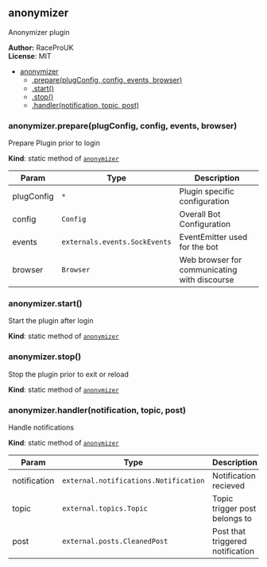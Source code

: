 <a name="module_anonymizer"></a>
## anonymizer
Anonymizer plugin

**Author:** RaceProUK  
**License**: MIT  

* [anonymizer](#module_anonymizer)
  * [.prepare(plugConfig, config, events, browser)](#module_anonymizer.prepare)
  * [.start()](#module_anonymizer.start)
  * [.stop()](#module_anonymizer.stop)
  * [.handler(notification, topic, post)](#module_anonymizer.handler)

<a name="module_anonymizer.prepare"></a>
### anonymizer.prepare(plugConfig, config, events, browser)
Prepare Plugin prior to login

**Kind**: static method of <code>[anonymizer](#module_anonymizer)</code>  

| Param | Type | Description |
| --- | --- | --- |
| plugConfig | <code>\*</code> | Plugin specific configuration |
| config | <code>Config</code> | Overall Bot Configuration |
| events | <code>externals.events.SockEvents</code> | EventEmitter used for the bot |
| browser | <code>Browser</code> | Web browser for communicating with discourse |

<a name="module_anonymizer.start"></a>
### anonymizer.start()
Start the plugin after login

**Kind**: static method of <code>[anonymizer](#module_anonymizer)</code>  
<a name="module_anonymizer.stop"></a>
### anonymizer.stop()
Stop the plugin prior to exit or reload

**Kind**: static method of <code>[anonymizer](#module_anonymizer)</code>  
<a name="module_anonymizer.handler"></a>
### anonymizer.handler(notification, topic, post)
Handle notifications

**Kind**: static method of <code>[anonymizer](#module_anonymizer)</code>  

| Param | Type | Description |
| --- | --- | --- |
| notification | <code>external.notifications.Notification</code> | Notification recieved |
| topic | <code>external.topics.Topic</code> | Topic trigger post belongs to |
| post | <code>external.posts.CleanedPost</code> | Post that triggered notification |

